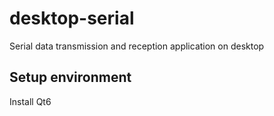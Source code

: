 # desktop-serial

Serial data transmission and reception application on desktop

## Setup environment

Install Qt6

```bash

```
